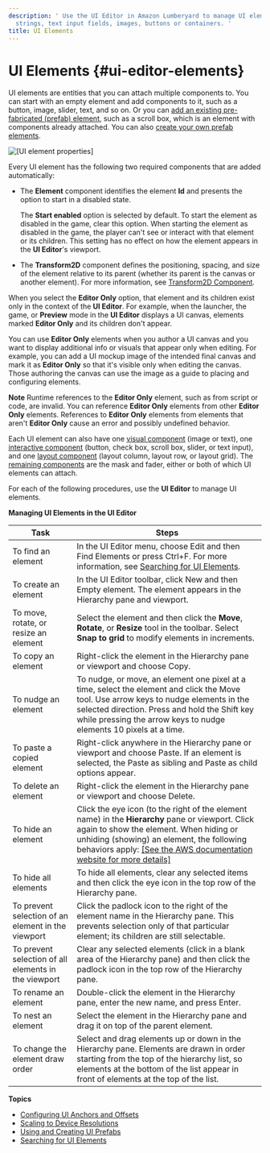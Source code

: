 ```yaml
---
description: ' Use the UI Editor in Amazon Lumberyard to manage UI elements like
  strings, text input fields, images, buttons or containers. '
title: UI Elements
---
```

# UI Elements {#ui-editor-elements}

UI elements are entities that you can attach multiple components to\. You can start with an empty element and add components to it, such as a button, image, slider, text, and so on\. Or you can [add an existing pre\-fabricated \(prefab\) element](/docs/userguide/ui/editor/prefabs.md), such as a scroll box, which is an element with components already attached\. You can also [create your own prefab elements](/docs/userguide/ui/editor/prefabs.md)\.

![\[UI element properties\]](/images/user-guide/game_ui_editor/ui-editor-elements.png)

Every UI element has the following two required components that are added automatically:
+ The **Element** component identifies the element **Id** and presents the option to start in a disabled state\.

  The **Start enabled** option is selected by default\. To start the element as disabled in the game, clear this option\. When starting the element as disabled in the game, the player can't see or interact with that element or its children\. This setting has no effect on how the element appears in the **UI Editor**'s viewport\.
+ The **Transform2D** component defines the positioning, spacing, and size of the element relative to its parent \(whether its parent is the canvas or another element\)\. For more information, see [Transform2D Component](/docs/user-guide/features/interactivity/user-interface/editor/components-transform.md)\.

When you select the **Editor Only** option, that element and its children exist only in the context of the **UI Editor**\. For example, when the launcher, the game, or **Preview** mode in the **UI Editor** displays a UI canvas, elements marked **Editor Only** and its children don't appear\.

You can use **Editor Only** elements when you author a UI canvas and you want to display additional info or visuals that appear only when editing\. For example, you can add a UI mockup image of the intended final canvas and mark it as **Editor Only** so that it's visible only when editing the canvas\. Those authoring the canvas can use the image as a guide to placing and configuring elements\.

**Note**
Runtime references to the **Editor Only** element, such as from script or code, are invalid\. You can reference **Editor Only** elements from other **Editor Only** elements\. References to **Editor Only** elements from elements that aren't **Editor Only** cause an error and possibly undefined behavior\.

Each UI element can also have one [visual component](/docs/user-guide/features/interactivity/user-interface/editor/components-visual.md) \(image or text\), one [interactive component](/docs/user-guide/features/interactivity/user-interface/editor/components-interactive.md) \(button, check box, scroll box, slider, or text input\), and one [layout component](/docs/user-guide/features/interactivity/user-interface/editor/components-layout.md) \(layout column, layout row, or layout grid\)\. The [remaining components](/docs/user-guide/features/interactivity/user-interface/editor/components-other.md) are the mask and fader, either or both of which UI elements can attach\.

For each of the following procedures, use the **UI Editor** to manage UI elements\.


**Managing UI Elements in the UI Editor**

| Task | Steps |
| --- | --- |
| To find an element | In the UI Editor menu, choose Edit and then Find Elements or press Ctrl\+F\. For more information, see [Searching for UI Elements](/docs/user-guide/features/interactivity/user-interface/editor/search-element.md)\. |
| To create an element | In the UI Editor toolbar, click New and then Empty element\. The element appears in the Hierarchy pane and viewport\.  |
| To move, rotate, or resize an element |  Select the element and then click the **Move**, **Rotate**, or **Resize** tool in the toolbar\. Select **Snap to grid** to modify elements in increments\.  |
| To copy an element | Right\-click the element in the Hierarchy pane or viewport and choose Copy\.  |
| To nudge an element | To nudge, or move, an element one pixel at a time, select the element and click the Move tool\. Use arrow keys to nudge elements in the selected direction\. Press and hold the Shift key while pressing the arrow keys to nudge elements 10 pixels at a time\. |
| To paste a copied element | Right\-click anywhere in the Hierarchy pane or viewport and choose Paste\. If an element is selected, the Paste as sibling and Paste as child options appear\.  |
| To delete an element | Right\-click the element in the Hierarchy pane or viewport and choose Delete\.  |
| To hide an element |  Click the eye icon \(to the right of the element name\) in the **Hierarchy** pane or viewport\. Click again to show the element\. When hiding or unhiding \(showing\) an element, the following behaviors apply: [\[See the AWS documentation website for more details\]](/docs/userguide/ui/editor/elements)  |
| To hide all elements | To hide all elements, clear any selected items and then click the eye icon in the top row of the Hierarchy pane\. |
| To prevent selection of an element in the viewport | Click the padlock icon to the right of the element name in the Hierarchy pane\. This prevents selection only of that particular element; its children are still selectable\. |
| To prevent selection of all elements in the viewport | Clear any selected elements \(click in a blank area of the Hierarchy pane\) and then click the padlock icon in the top row of the Hierarchy pane\. |
| To rename an element | Double\-click the element in the Hierarchy pane, enter the new name, and press Enter\.  |
| To nest an element | Select the element in the Hierarchy pane and drag it on top of the parent element\.  |
| To change the element draw order | Select and drag elements up or down in the Hierarchy pane\. Elements are drawn in order starting from the top of the hierarchy list, so elements at the bottom of the list appear in front of elements at the top of the list\.  |

**Topics**
+ [Configuring UI Anchors and Offsets](/docs/user-guide/features/interactivity/user-interface/editor/transform2d.md)
+ [Scaling to Device Resolutions](/docs/user-guide/features/interactivity/user-interface/editor/scaling-device-resolution.md)
+ [Using and Creating UI Prefabs](/docs/userguide/ui/editor/prefabs.md)
+ [Searching for UI Elements](/docs/user-guide/features/interactivity/user-interface/editor/search-element.md)